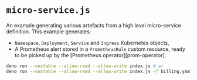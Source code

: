 # `micro-service.js`

An example generating various artefacts from a high level micro-service
definition. This example generates:

- `Namespace`, `Deployment`, `Service` and `Ingress` Kubernetes objects,
- A Prometheus alert stored in a `PrometheusRule` custom resource, ready to be
  picked up by the [Prometheus operator][prom-operator].

```bash
deno run --unstable --allow-read --allow-write index.js # or
deno run --unstable --allow-read --allow-write index.js -f billing.yaml
```
